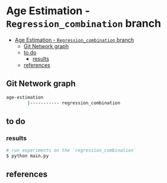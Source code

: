 # Age Estimation - `Regression_combination` branch

<!-- TOC -->

- [Age Estimation - `Regression_combination` branch](#age-estimation---regressioncombination-branch)
  - [Git Network graph](#git-network-graph)
  - [to do](#to-do)
    - [results](#results)
  - [references](#references)

<!-- /TOC -->


## Git Network graph

```sh
age-estimation
        |----------- regression_combination
```

## to do



### results




```sh
# run experiments on the `regression_combination`
$ python main.py  
```


## references
